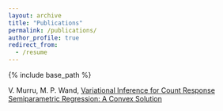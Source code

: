 ```yaml
---
layout: archive
title: "Publications"
permalink: /publications/
author_profile: true
redirect_from:
  - /resume
---
```


{% include base_path %}

V. Murru, M. P. Wand,
[Variational Inference for Count Response Semiparametric Regression: A Convex Solution](https://arxiv.org/abs/2510.12356)



